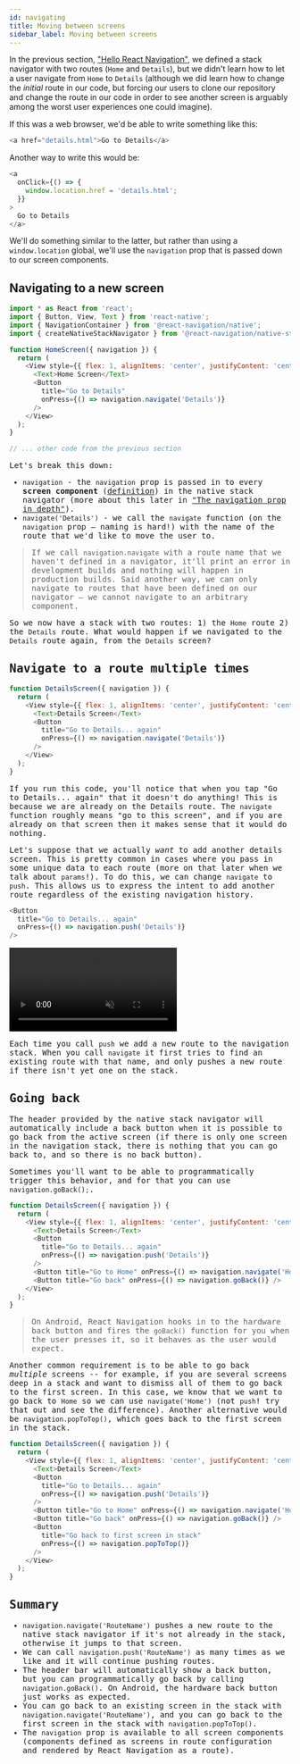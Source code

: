 ```yaml
---
id: navigating
title: Moving between screens
sidebar_label: Moving between screens
---
```


In the previous section, ["Hello React Navigation"](hello-react-navigation.md), we defined a stack navigator with two routes (`Home` and `Details`), but we didn't learn how to let a user navigate from `Home` to `Details` (although we did learn how to change the _initial_ route in our code, but forcing our users to clone our repository and change the route in our code in order to see another screen is arguably among the worst user experiences one could imagine).

If this was a web browser, we'd be able to write something like this:

```js
<a href="details.html">Go to Details</a>
```

Another way to write this would be:

```js
<a
  onClick={() => {
    window.location.href = 'details.html';
  }}
>
  Go to Details
</a>
```

We'll do something similar to the latter, but rather than using a `window.location` global, we'll use the `navigation` prop that is passed down to our screen components.

## Navigating to a new screen

<samp id="new-screen" />

```js
import * as React from 'react';
import { Button, View, Text } from 'react-native';
import { NavigationContainer } from '@react-navigation/native';
import { createNativeStackNavigator } from '@react-navigation/native-stack';

function HomeScreen({ navigation }) {
  return (
    <View style={{ flex: 1, alignItems: 'center', justifyContent: 'center' }}>
      <Text>Home Screen</Text>
      <Button
        title="Go to Details"
        onPress={() => navigation.navigate('Details')}
      />
    </View>
  );
}

// ... other code from the previous section
```

Let's break this down:

- `navigation` - the `navigation` prop is passed in to every **screen component** ([definition](glossary-of-terms.md#screen-component)) in the native stack navigator (more about this later in ["The navigation prop in depth"](navigation-prop.md)).
- `navigate('Details')` - we call the `navigate` function (on the `navigation` prop &mdash; naming is hard!) with the name of the route that we'd like to move the user to.

> If we call `navigation.navigate` with a route name that we haven't defined in a navigator, it'll print an error in development builds and nothing will happen in production builds. Said another way, we can only navigate to routes that have been defined on our navigator &mdash; we cannot navigate to an arbitrary component.

So we now have a stack with two routes: 1) the `Home` route 2) the `Details` route. What would happen if we navigated to the `Details` route again, from the `Details` screen?

## Navigate to a route multiple times

<samp id="multiple-navigate" />

```js
function DetailsScreen({ navigation }) {
  return (
    <View style={{ flex: 1, alignItems: 'center', justifyContent: 'center' }}>
      <Text>Details Screen</Text>
      <Button
        title="Go to Details... again"
        onPress={() => navigation.navigate('Details')}
      />
    </View>
  );
}
```

If you run this code, you'll notice that when you tap "Go to Details... again" that it doesn't do anything! This is because we are already on the Details route. The `navigate` function roughly means "go to this screen", and if you are already on that screen then it makes sense that it would do nothing.

Let's suppose that we actually _want_ to add another details screen. This is pretty common in cases where you pass in some unique data to each route (more on that later when we talk about `params`!). To do this, we can change `navigate` to `push`. This allows us to express the intent to add another route regardless of the existing navigation history.

<samp id="multiple-push" />

```js
<Button
  title="Go to Details... again"
  onPress={() => navigation.push('Details')}
/>
```

<div style={{ display: 'flex', margin: '16px 0' }}>
  <video playsInline autoPlay muted loop>
    <source src="/assets/navigators/stack/stack-push.mov" />
  </video>
</div>

Each time you call `push` we add a new route to the navigation stack. When you call `navigate` it first tries to find an existing route with that name, and only pushes a new route if there isn't yet one on the stack.

## Going back

The header provided by the native stack navigator will automatically include a back button when it is possible to go back from the active screen (if there is only one screen in the navigation stack, there is nothing that you can go back to, and so there is no back button).

Sometimes you'll want to be able to programmatically trigger this behavior, and for that you can use `navigation.goBack();`.

<samp id="go-back" />

```js
function DetailsScreen({ navigation }) {
  return (
    <View style={{ flex: 1, alignItems: 'center', justifyContent: 'center' }}>
      <Text>Details Screen</Text>
      <Button
        title="Go to Details... again"
        onPress={() => navigation.push('Details')}
      />
      <Button title="Go to Home" onPress={() => navigation.navigate('Home')} />
      <Button title="Go back" onPress={() => navigation.goBack()} />
    </View>
  );
}
```

> On Android, React Navigation hooks in to the hardware back button and fires the `goBack()` function for you when the user presses it, so it behaves as the user would expect.

Another common requirement is to be able to go back _multiple_ screens -- for example, if you are several screens deep in a stack and want to dismiss all of them to go back to the first screen. In this case, we know that we want to go back to `Home` so we can use `navigate('Home')` (not `push`! try that out and see the difference). Another alternative would be `navigation.popToTop()`, which goes back to the first screen in the stack.

<samp id="pop-to-top" />

```js
function DetailsScreen({ navigation }) {
  return (
    <View style={{ flex: 1, alignItems: 'center', justifyContent: 'center' }}>
      <Text>Details Screen</Text>
      <Button
        title="Go to Details... again"
        onPress={() => navigation.push('Details')}
      />
      <Button title="Go to Home" onPress={() => navigation.navigate('Home')} />
      <Button title="Go back" onPress={() => navigation.goBack()} />
      <Button
        title="Go back to first screen in stack"
        onPress={() => navigation.popToTop()}
      />
    </View>
  );
}
```

## Summary

- `navigation.navigate('RouteName')` pushes a new route to the native stack navigator if it's not already in the stack, otherwise it jumps to that screen.
- We can call `navigation.push('RouteName')` as many times as we like and it will continue pushing routes.
- The header bar will automatically show a back button, but you can programmatically go back by calling `navigation.goBack()`. On Android, the hardware back button just works as expected.
- You can go back to an existing screen in the stack with `navigation.navigate('RouteName')`, and you can go back to the first screen in the stack with `navigation.popToTop()`.
- The `navigation` prop is available to all screen components (components defined as screens in route configuration and rendered by React Navigation as a route).
